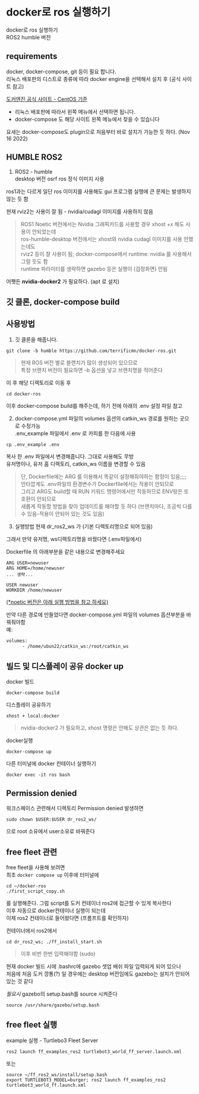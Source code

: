 # docker로 ros 실행하기
docker로 ros 실행하기  
ROS2 humble 버전

## requirements 
docker, docker-compose, git 등이 필요 합니다.    
리눅스 배포판의 디스트로 종류에 따라 docker engine을 선택해서 설치 후 (공식 사이트 참고)  

[도커엔진 공식 사이트 - CentOS 기준](https://docs.docker.com/engine/install/centos/)  
- 리눅스 배포판에 따라서 왼쪽 메뉴에서 선택하면 됩니다.  
- docker-compose 도 해당 사이트 왼쪽 메뉴에서 찾을 수 있습니다

요새는 docker-compose도 plugin으로 처음부터 바로 설치가 가능한 듯 하다. (Nov 16 2022)

## HUMBLE ROS2
1. ROS2 - humble   
desktop 버전  osrf ros 정식 이미지 사용   

ros1과는 다르게 일단 ros 이미지를 사용해도 gui 프로그램 실행에 큰 문제는 발생하지 않는 듯 함   

현재 rviz2는 사용이 잘 됨  - nvidia/cudagl 이미지를 사용하지 않음  

> ROS1 Noetic 버전에서는 Nvidia 그래픽카드를 사용할 경우 xhost +x 해도 사용이 안되었는데  
ros-humble-desktop 버전에서는 xhost와 nvidia cudagl 이미지를 사용 안했는데도   
rviz2 등이 잘 사용이 됨; docker-compose에서  runtime: nvidia 를 사용해서 그럴 듯도 함   
runtime 파라미터를 생략하면 gazebo 등은 실행이 (검정화면) 안됨

어쨋든 **nvidia-docker2** 가 필요하다. (apt 로 설치)


## 깃 클론, docker-compose build

## 사용방법
1. 깃 클론을 해줍니다.
```
git clone -b humble https://github.com/terrificmn/docker-ros.git
```


> 현재 ROS 버전 별로 블랜치가 많이 생성되어 있으므로   
특정 브랜치 버전이 필요하면 -b 옵션을 넣고 브랜치명을 적어준다

이 후 해당 디렉토리로 이동 후   
```
cd docker-ros
```
이후 docker-compose build를 해주는데, 하기 전에 아래의 .env 설정 파일 참고  

2. docker-compose.yml 파일의 volumes 옵션의 catkin_ws 경로를 원하는 곳으로 수정가능  
.env_example 파일에서 .env 로 카피를 한 다음에 사용  
```
cp .env_example .env
```
복사 한 .env 파일에서 변경해줍니다. 그대로 사용해도 무방  
유저명이나, 유저 홈 디렉토리, catkin_ws 이름을 변경할 수 있음  

> 단, Dockerfile에는 ARG 를 이용해서 똑같이 설정해줘야하는 함정이 있음;;;;   
안타깝게도 .env파일의 환경변수가 Dockerfile에서는 적용이 안되므로   
그리고 ARG도 build할 때 RUN 키워드 명령어에서만 작동하므로 ENV랑은 또 호환이 안되므로    
새롭게 작동할 방법을 찾아 업데이트를 해야할 듯 하다
(브랜치마다, 조금씩 다를 수 있음-적용이 안되어 있는 것도 있음)

3. 실행방법 
현재 dr_ros2_ws 가 (기본 디렉토리명으로 되어 있음)   

그래서 만약 유저명, ws디렉토리명을 바꿨다면 (.env파일에서)

Dockerfile 의 아래부분을 같은 내용으로 변경해주세요   
``` 
ARG USER=newuser
ARG HOME=/home/newuser
... 생략...

USER newuser
WORKDIR /home/newuser
```

[(*noetic 버전은 아래 실행 방법을 참고 하세요)](#noetic-실행방법)

만약 다른 경로에 만들었다면 docker-compose.yml 파일의 volumes 옵션부분을 바꿔줘야함  
예:
```xml
volumes:
      - /home/ubun22/catkin_ws:/root/catkin_ws 
```

## 빌드 및 디스플레이 공유 docker up
docker 빌드
```
docker-compose build
```

디스플레이 공유하기
```
xhost + local:docker
```
> nvidia-docker2 가 필요하고, xhost 명령은 안해도 상관은 없는 듯 하다.   

docker실행
```
docker-compose up
```

다른 터미널에 docker 컨테이너 실행하기
```
docker exec -it ros bash
```

##  Permission denied
워크스페이스 관련해서 디렉토리 Permission denied 발생하면  
```
sudo chown $USER:$USER dr_ros2_ws/
```
으로 root 소유에서 user소유로 바꿔준다 


## free fleet 관련
free fleet을 사용해 보려면   
최초 `docker compose up` 이후에 터미널에 
```
cd ~/docker-ros
./first_script_copy.sh
```
를 실행해준다. 그럼 script를 도커 컨테이너 ros2에 접근할 수 있게 복사한다   
이후 자동으로 docker컨테이너 실행이 되는데   
이제 ros2 컨테이너로 들어왔다면 (프롬프트를 확인하자)

컨테이너에서 ros2에서
```
cd dr_ros2_ws; ./ff_install_start.sh
```
> 이후 비번 한번 입력해야함 (sudo)


현재 docker 빌드 시에 .bashrc에 gazebo 셋업 배쉬 파일 입력되게 되어 있으나   
처음에 처음 도커 깡통(?) 일 경우에는 desktop 버전임에도 gazebo는 설치가 안되어 있는 것 같다

*필요시* gazebo의 setup.bash를 source 시켜준다   
```
source /usr/share/gazebo/setup.bash
```

## free fleet 실행
example 실행 - Turtlebo3 Fleet Server   
```
ros2 launch ff_examples_ros2 turtlebot3_world_ff_server.launch.xml
```

또는 
```
source ~/ff_ros2_ws/install/setup.bash
export TURTLEBOT3_MODEL=burger; ros2 launch ff_examples_ros2 turtlebot3_world_ff.launch.xml
```


